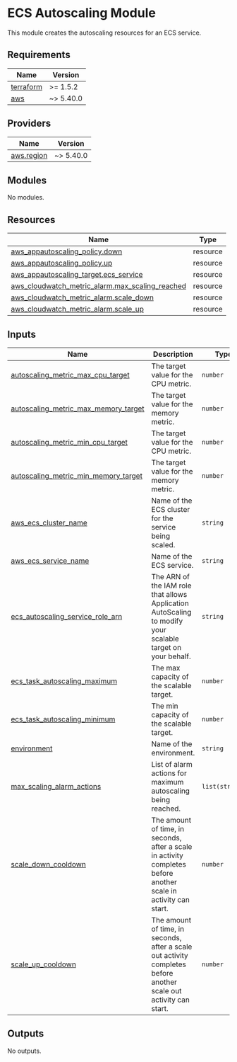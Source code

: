 # ECS Autoscaling Module

This module creates the autoscaling resources for an ECS service.

<!-- BEGIN_TF_DOCS -->
## Requirements

| Name | Version |
|------|---------|
| <a name="requirement_terraform"></a> [terraform](#requirement\_terraform) | >= 1.5.2 |
| <a name="requirement_aws"></a> [aws](#requirement\_aws) | ~> 5.40.0 |

## Providers

| Name | Version |
|------|---------|
| <a name="provider_aws.region"></a> [aws.region](#provider\_aws.region) | ~> 5.40.0 |

## Modules

No modules.

## Resources

| Name | Type |
|------|------|
| [aws_appautoscaling_policy.down](https://registry.terraform.io/providers/hashicorp/aws/latest/docs/resources/appautoscaling_policy) | resource |
| [aws_appautoscaling_policy.up](https://registry.terraform.io/providers/hashicorp/aws/latest/docs/resources/appautoscaling_policy) | resource |
| [aws_appautoscaling_target.ecs_service](https://registry.terraform.io/providers/hashicorp/aws/latest/docs/resources/appautoscaling_target) | resource |
| [aws_cloudwatch_metric_alarm.max_scaling_reached](https://registry.terraform.io/providers/hashicorp/aws/latest/docs/resources/cloudwatch_metric_alarm) | resource |
| [aws_cloudwatch_metric_alarm.scale_down](https://registry.terraform.io/providers/hashicorp/aws/latest/docs/resources/cloudwatch_metric_alarm) | resource |
| [aws_cloudwatch_metric_alarm.scale_up](https://registry.terraform.io/providers/hashicorp/aws/latest/docs/resources/cloudwatch_metric_alarm) | resource |

## Inputs

| Name | Description | Type | Default | Required |
|------|-------------|------|---------|:--------:|
| <a name="input_autoscaling_metric_max_cpu_target"></a> [autoscaling\_metric\_max\_cpu\_target](#input\_autoscaling\_metric\_max\_cpu\_target) | The target value for the CPU metric. | `number` | `80` | no |
| <a name="input_autoscaling_metric_max_memory_target"></a> [autoscaling\_metric\_max\_memory\_target](#input\_autoscaling\_metric\_max\_memory\_target) | The target value for the memory metric. | `number` | `80` | no |
| <a name="input_autoscaling_metric_min_cpu_target"></a> [autoscaling\_metric\_min\_cpu\_target](#input\_autoscaling\_metric\_min\_cpu\_target) | The target value for the CPU metric. | `number` | `30` | no |
| <a name="input_autoscaling_metric_min_memory_target"></a> [autoscaling\_metric\_min\_memory\_target](#input\_autoscaling\_metric\_min\_memory\_target) | The target value for the memory metric. | `number` | `30` | no |
| <a name="input_aws_ecs_cluster_name"></a> [aws\_ecs\_cluster\_name](#input\_aws\_ecs\_cluster\_name) | Name of the ECS cluster for the service being scaled. | `string` | n/a | yes |
| <a name="input_aws_ecs_service_name"></a> [aws\_ecs\_service\_name](#input\_aws\_ecs\_service\_name) | Name of the ECS service. | `string` | n/a | yes |
| <a name="input_ecs_autoscaling_service_role_arn"></a> [ecs\_autoscaling\_service\_role\_arn](#input\_ecs\_autoscaling\_service\_role\_arn) | The ARN of the IAM role that allows Application AutoScaling to modify your scalable target on your behalf. | `string` | n/a | yes |
| <a name="input_ecs_task_autoscaling_maximum"></a> [ecs\_task\_autoscaling\_maximum](#input\_ecs\_task\_autoscaling\_maximum) | The max capacity of the scalable target. | `number` | n/a | yes |
| <a name="input_ecs_task_autoscaling_minimum"></a> [ecs\_task\_autoscaling\_minimum](#input\_ecs\_task\_autoscaling\_minimum) | The min capacity of the scalable target. | `number` | `1` | no |
| <a name="input_environment"></a> [environment](#input\_environment) | Name of the environment. | `string` | n/a | yes |
| <a name="input_max_scaling_alarm_actions"></a> [max\_scaling\_alarm\_actions](#input\_max\_scaling\_alarm\_actions) | List of alarm actions for maximum autoscaling being reached. | `list(string)` | n/a | yes |
| <a name="input_scale_down_cooldown"></a> [scale\_down\_cooldown](#input\_scale\_down\_cooldown) | The amount of time, in seconds, after a scale in activity completes before another scale in activity can start. | `number` | `60` | no |
| <a name="input_scale_up_cooldown"></a> [scale\_up\_cooldown](#input\_scale\_up\_cooldown) | The amount of time, in seconds, after a scale out activity completes before another scale out activity can start. | `number` | `60` | no |

## Outputs

No outputs.
<!-- END_TF_DOCS -->
